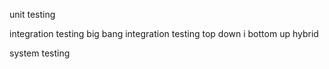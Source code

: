 unit testing

integration testing
	big bang integration testing
	 top down i
	 bottom up
	 hybrid 

system testing

